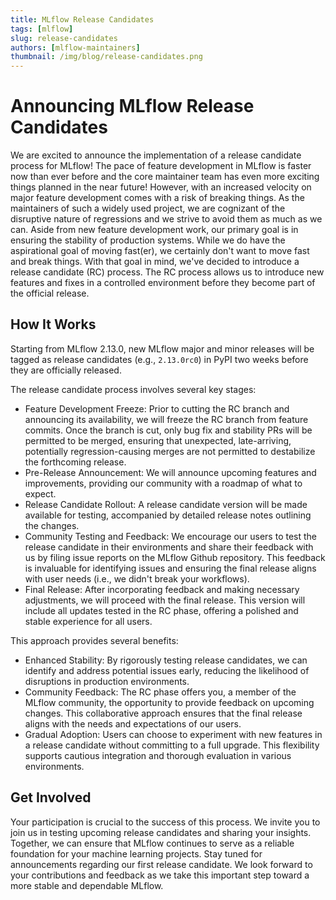 ```yaml
---
title: MLflow Release Candidates
tags: [mlflow]
slug: release-candidates
authors: [mlflow-maintainers]
thumbnail: /img/blog/release-candidates.png
---
```


# Announcing MLflow Release Candidates

We are excited to announce the implementation of a release candidate process for MLflow!
The pace of feature development in MLflow is faster now than ever before and the core maintainer team has even more exciting things planned in the near future! However, with an increased velocity on major feature development comes with a risk of breaking things. As the maintainers of such a widely used project, we are cognizant of the disruptive nature of regressions and we strive to avoid them as much as we can. Aside from new feature development work, our primary goal is in ensuring the stability of production systems. While we do have the aspirational goal of moving fast(er), we certainly don't want to move fast and break things. With that goal in mind, we've decided to introduce a release candidate (RC) process. The RC process allows us to introduce new features and fixes in a controlled environment before they become part of the official release.

## How It Works

Starting from MLflow 2.13.0, new MLflow major and minor releases will be tagged as release candidates (e.g., `2.13.0rc0`) in PyPI two weeks before they are officially released.

The release candidate process involves several key stages:

- Feature Development Freeze: Prior to cutting the RC branch and announcing its availability, we will freeze the RC branch from feature commits. Once the branch is cut, only bug fix and stability PRs will be permitted to be merged, ensuring that unexpected, late-arriving, potentially regression-causing merges are not permitted to destabilize the forthcoming release.
- Pre-Release Announcement: We will announce upcoming features and improvements, providing our community with a roadmap of what to expect.
- Release Candidate Rollout: A release candidate version will be made available for testing, accompanied by detailed release notes outlining the changes.
- Community Testing and Feedback: We encourage our users to test the release candidate in their environments and share their feedback with us by filing issue reports on the MLflow Github repository. This feedback is invaluable for identifying issues and ensuring the final release aligns with user needs (i.e., we didn't break your workflows).
- Final Release: After incorporating feedback and making necessary adjustments, we will proceed with the final release. This version will include all updates tested in the RC phase, offering a polished and stable experience for all users.

This approach provides several benefits:

- Enhanced Stability: By rigorously testing release candidates, we can identify and address potential issues early, reducing the likelihood of disruptions in production environments.
- Community Feedback: The RC phase offers you, a member of the MLflow community, the opportunity to provide feedback on upcoming changes. This collaborative approach ensures that the final release aligns with the needs and expectations of our users.
- Gradual Adoption: Users can choose to experiment with new features in a release candidate without committing to a full upgrade. This flexibility supports cautious integration and thorough evaluation in various environments.

## Get Involved

Your participation is crucial to the success of this process. We invite you to join us in testing upcoming release candidates and sharing your insights. Together, we can ensure that MLflow continues to serve as a reliable foundation for your machine learning projects.
Stay tuned for announcements regarding our first release candidate. We look forward to your contributions and feedback as we take this important step toward a more stable and dependable MLflow.
